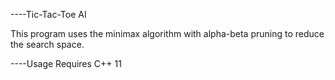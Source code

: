 ----Tic-Tac-Toe AI

This program uses the minimax algorithm with alpha-beta pruning to reduce the search space.

----Usage
Requires C++ 11

